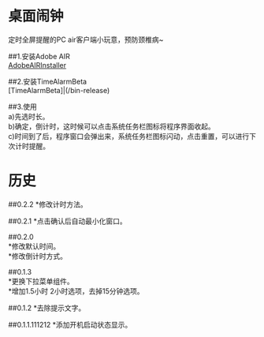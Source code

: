 桌面闹钟
================================ 

定时全屏提醒的PC air客户端小玩意，预防颈椎病~

##1.安装Adobe AIR  
[AdobeAIRInstaller](https://get.adobe.com/air/?loc=cn "Adobe AIR")

##2.安装TimeAlarmBeta  
[TimeAlarmBeta]|(/bin-release)

##3.使用  
a)先选时长。  
b)确定，倒计时，这时候可以点击系统任务栏图标将程序界面收起。  
c)时间到了后，程序窗口会弹出来，系统任务栏图标闪动，点击重置，可以进行下次计时提醒。


历史
================================ 
##0.2.2
*修改计时方法。

##0.2.1
*点击确认后自动最小化窗口。

##0.2.0  
*修改默认时间。  
*修改倒计时方式。

##0.1.3  
*更换下拉菜单组件。  
*增加1.5小时 2小时选项，去掉15分钟选项。

##0.1.2
*去除提示文字。

##0.1.1.111212
*添加开机启动状态显示。
